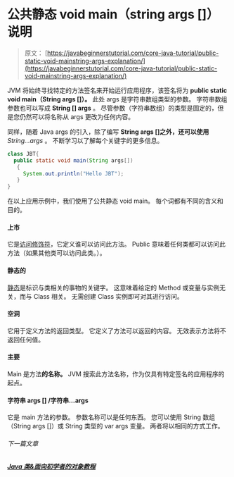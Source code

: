 # 公共静态 void main（string args []）说明

> 原文： [https://javabeginnerstutorial.com/core-java-tutorial/public-static-void-mainstring-args-explanation/](https://javabeginnerstutorial.com/core-java-tutorial/public-static-void-mainstring-args-explanation/)

JVM 将始终寻找特定的方法签名来开始运行应用程序，该签名将为 **public static void main（String args []）。** 此处 args 是字符串数组类型的参数。 字符串数组参数也可以写成 **String [] args** 。 尽管参数（字符串数组）的类型是固定的，但是您仍然可以将名称从 args 更改为任何内容。

同样，随着 Java args 的引入，除了编写 **String args []之外，还可以使用** *String…args* 。 不断学习以了解每个关键字的更多信息。

```java
class JBT{
  public static void main(String args[])
   {
     System.out.println("Hello JBT");
   }
}
```

在以上应用示例中，我们使用了公共静态 void main。 每个词都有不同的含义和目的。

#### 上市

它是[访问修饰符](//javabeginnerstutorial.com/core-java-tutorial/access-modifier-in-java/)，它定义谁可以访问此方法。 Public 意味着任何类都可以访问此方法（如果其他类可以访问此类。）。

#### 静态的

[静态](https://javabeginnerstutorial.com/core-java-tutorial/java-static-keyword/)是标识与类相关的事物的关键字。 这意味着给定的 Method 或变量与实例无关，而与 Class 相关。 无需创建 Class 实例即可对其进行访问。

#### 空洞

它用于定义方法的返回类型。 它定义了方法可以返回的内容。 无效表示方法将不返回任何值。

#### 主要

Main 是方法**的名称。** JVM 搜索此方法名称，作为仅具有特定签名的应用程序的起点。

#### 字符串 args [] /字符串…args

它是 main 方法的参数。 参数名称可以是任何东西。 您可以使用 String 数组（String args []）或 String 类型的 var args 变量。 两者将以相同的方式工作。

###### 下一篇文章

##### [Java 类&面向初学者的对象教程](https://javabeginnerstutorial.com/core-java-tutorial/java-class-object-tutorial/ "Java Class & Object Tutorial for beginners")